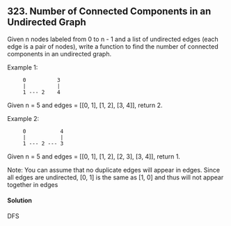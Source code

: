 ## 323. Number of Connected Components in an Undirected Graph
Given n nodes labeled from 0 to n - 1 and a list of undirected edges (each edge is a pair of nodes), write a function to find the number of connected components in an undirected graph.

Example 1:
~~~~
     0          3
     |          |
     1 --- 2    4
~~~~
Given n = 5 and edges = [[0, 1], [1, 2], [3, 4]], return 2.

Example 2:
~~~~
     0           4
     |           |
     1 --- 2 --- 3
~~~~
Given n = 5 and edges = [[0, 1], [1, 2], [2, 3], [3, 4]], return 1.

Note:
You can assume that no duplicate edges will appear in edges. Since all edges are undirected, [0, 1] is the same as [1, 0] and thus will not appear together in edges

#### Solution
DFS
